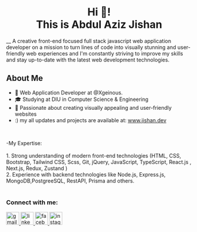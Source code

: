 <h1 align="center">Hi 👋! </br> This is Abdul Aziz Jishan</h1>
<p>__ A creative front-end focused full stack javascript web application developer on a mission to turn lines of code into visually stunning and user-friendly web experiences and I'm constantly striving to improve my skills and stay up-to-date with the latest web development technologies.</p>

## About Me

- 💼 Web Application Developer at @Xgeinous.
- 🎓 Studying at DIU in Computer Science & Engineering
- 🌟 Passionate about creating visually appealing and user-friendly websites
- :) my all updates and projects are available at:  <a href="https://jishan.dev"> www.jishan.dev</a>


</br>
<p align="left">-My Expertise:<br><br>1. Strong understanding of modern front-end technologies (HTML, CSS, Bootstrap, Tailwind CSS,  Scss, Git, jQuery, JavaScript, TypeScript, React.js , Next.js, Redux, Zustand )<br>2. Experience with backend technologies like Node.js, Express.js, MongoDB,PostgreeSQL, RestAPI, Prisma and others.
</br>

</br>
<h3 align="left">Connect with me:</h3>
<div align="left">
  <a href="mailto:abdulazizjishan02@gmail.com" target="blank">
  <img src="https://img.shields.io/static/v1?message=Gmail&logo=gmail&label=&color=D14836&logoColor=white&labelColor=&style=for-the-badge" height="35" alt="gmail logo"  />
  </a>
  <a href="https://www.linkedin.com/in/abdul-aziz-jishan-485199216/" target="blank">
  <img src="https://img.shields.io/static/v1?message=LinkedIn&logo=linkedin&label=&color=0077B5&logoColor=white&labelColor=&style=for-the-badge" height="35" alt="linkedin logo"  />
      </a>
    <a href="https://www.facebook.com/abdulaziz.jishan" target="blank">
  <img src="https://img.shields.io/static/v1?message=Facebook&logo=facebook&label=&color=1877F2&logoColor=white&labelColor=&style=for-the-badge" height="35" alt="facebook logo"  />
        </a>
      <a href="https://www.instagram.com/abdulaziz.jishan/" target="blank">
  <img src="https://img.shields.io/static/v1?message=Instagram&logo=instagram&label=&color=E4405F&logoColor=white&labelColor=&style=for-the-badge" height="35" alt="instagram logo"  />
          </a>
</div>
